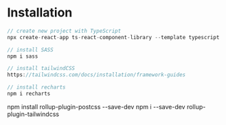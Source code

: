 # Installation

``` js
// create new project with TypeScript
npx create-react-app ts-react-component-library --template typescript

// install SASS
npm i sass

// install tailwindCSS
https://tailwindcss.com/docs/installation/framework-guides

// install recharts
npm i recharts
```

npm install rollup-plugin-postcss --save-dev
npm i --save-dev rollup-plugin-tailwindcss
